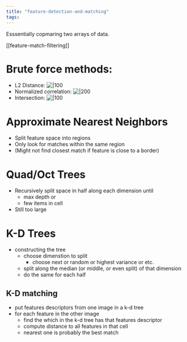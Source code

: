 ```yaml
---
title: "feature-detection-and-matching"
tags: 
---
```


Esssentially copmaring two arrays of data. 

[[feature-match-filtering]]

# Brute force methods:
- L2 Distance: ![|100](https://i.imgur.com/tVCfuZt.png)
- Normalized correlation: ![|200](https://i.imgur.com/LVnJIXo.png)
- Intersection: ![|100](https://i.imgur.com/fK8QN6y.png)

# Approximate Nearest Neighbors
- Split feature space into regions
- Only look for matches within the same region
- (Might not find closest match if feature is close to a border)

# Quad/Oct Trees
- Recursively split space in half along each dimension until 
	- max depth or 
	- few items in cell
- Still too large
	
# K-D Trees
- constructing the tree
	- choose dimenstion to split
		- choose next or random or highest variance or etc.
	- split along the median (or middle, or even split) of that dimension
	- do the same for each half
## K-D matching
- put features descriptors from one image in a k-d tree
- for each feature in the other image
	- find the which in the k-d tree has that features descriptor
	- compute distance to all features in that cell
	- nearest one is probably the best match